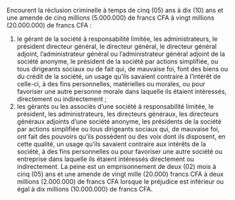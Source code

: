 Encourent la réclusion criminelle à temps de cinq (05) ans à dix (10) ans et une amende de cinq millions (5.000.000) de francs CFA à vingt millions (20.000.000) de francs CFA :
1. le gérant de la société à responsabilité limitée, les administrateurs, le président directeur général, le directeur général, le directeur général adjoint, l’administrateur général ou l’administrateur général adjoint de la société anonyme, le président de la société par actions simplifiée, ou tous dirigeants sociaux ou de fait qui, de mauvaise foi, font des biens ou du crédit de la société, un usage qu’ils savaient contraire à l’intérêt de celle-ci, à des fins personnelles, matérielles ou morales, ou pour favoriser une autre personne morale dans laquelle ils étaient intéressés, directement ou indirectement ;
2. les gérants ou les associés d’une société à responsabilité limitée, le président, les administrateurs, les directeurs généraux, les directeurs généraux adjoints d’une société anonyme, les présidents de la société par actions simplifiée ou tous dirigeants sociaux qui, de mauvaise foi, ont fait des pouvoirs qu’ils possèdent ou des voix dont ils disposent, en cette qualité, un usage qu’ils savaient contraire aux intérêts de la société, à des fins personnelles ou pour favoriser une autre société ou entreprise dans laquelle ils étaient intéressés directement ou indirectement.
La peine est un emprisonnement de deux (02) mois à cinq (05) ans et une amende de vingt mille (20.000) francs CFA à deux millions (2.000.000) de francs CFA lorsque le préjudice est inférieur ou égal à dix millions (10.000.000) de francs CFA.